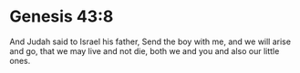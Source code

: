 # Genesis 43:8

And Judah said to Israel his father, Send the boy with me, and we will arise and go, that we may live and not die, both we and you and also our little ones.
